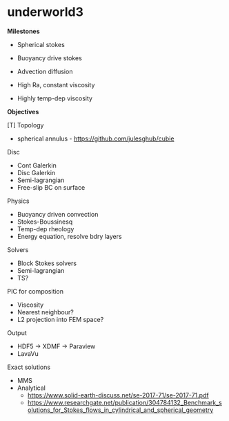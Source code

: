 # underworld3

**Milestones**

- Spherical stokes

- Buoyancy drive stokes

- Advection diffusion

- High Ra, constant viscosity

- Highly temp-dep viscosity

**Objectives**

[T] Topology 
- spherical annulus - https://github.com/julesghub/cubie

Disc 
- Cont Galerkin
- Disc Galerkin
- Semi-lagrangian
- Free-slip BC on surface

Physics
- Buoyancy driven convection
- Stokes-Boussinesq
- Temp-dep rheology
- Energy equation, resolve bdry layers

Solvers
- Block Stokes solvers
- Semi-lagrangian
- TS?

PIC for composition
- Viscosity
- Nearest neighbour?
- L2 projection into FEM space?

Output
- HDF5 -> XDMF -> Paraview
- LavaVu

Exact solutions
- MMS
- Analytical 
  - https://www.solid-earth-discuss.net/se-2017-71/se-2017-71.pdf
  - https://www.researchgate.net/publication/304784132_Benchmark_solutions_for_Stokes_flows_in_cylindrical_and_spherical_geometry
